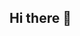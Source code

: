 ## Hi there 👋

<!--
**sondosalk/sondosalk** is a ✨ _special_ ✨ repository because its `README.md` (this file) appears on your GitHub profile.

Here are some ideas to get you started:


- 🌱 I’m currently learning Power BI, SQL, and DAX
- 💬 Ask me about Power BI, data visualization, or dashboards, SQL   
- 📫 How to reach me: [LinkedIn]([https://linkedin.com/in/your-link](https://www.linkedin.com/in/sundus-alkanhal-869087245?utm_source=share&utm_campaign=share_via&utm_content=profile&utm_medium=ios_app)  
- ⚡ Fun fact: I turn boring spreadsheets into stunning dashboards — it’s like data magic! ✨📊
-->
